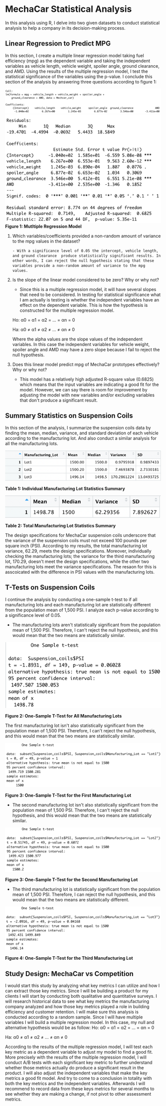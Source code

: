 # MechaCar Statistical Analysis

In this analysis using R, I delve into two given datasets to conduct statistical analysis to help a company in its decision-making process.

## Linear Regression to Predict MPG
In this section, I create a multiple linear regression model taking fuel efficiency (mpg) as the dependent variable and taking the independent variables as vehicle length, vehicle weight, spoiler angle, ground clearance, and AMD. Using the results of the multiple regression model, I test the statistical significance of the variables using the p-value. I conclude this section of the analysis by answering three questions according to figure 1:




![deliverable1](Resources/deliverable1.png)
![deliverable1.](Resources/deliverable1..png)
**Figure 1: Mutltiple Regression Model**




1. Which variables/coefficients provided a non-random amount of variance to the mpg values in the dataset?
		
       - With a significance level of 0.05 the intercept, vehicle length, and ground clearance	produce statistically significant results. In other words, I can reject the null hypothesis stating that these variables provide a non-random amount of variance to the mpg values.

1. Is the slope of the linear model considered to be zero? Why or why not?
	- Since this is a multiple regression model, it will have several slopes that need to be considered. In testing for statistical significance what I am actually is testing is whether the independent variables have an effect on the dependent variable. This is how the hypothesis is constructed for the multiple regression model.	 
	 
	Ho: α0 = α1 = α2 = ... = αn = 0


	Ha: α0 ≠ α1 ≠ α2 ≠ ... ≠ αn ≠ 0
	
	
	Where the alpha values are the slope values of the independent variables. In this case the independent variables for vehicle weight, spoiler angle and AMD may have a zero slope because I fail to reject the null hypothesis. 

1. Does this linear model predict mpg of MechaCar prototypes effectively? Why or why not?


	- This model has a relatively high adjusted R-square value (0.6825) which means that the input variables are indicating a good fit for the model. However, we can say there is room for improvement by adjusting the model with new variables and/or excluding variables that don't produce a significant result.
## Summary Statistics on Suspension Coils 

In this section of the analysis, I summarize the suspension coils data by finding the mean, median, variance, and standard deviation of each vehicle according to the manufacturing lot. And also conduct a similar analysis for all the manufacturing lots.

![lot_summary](Resources/lot_summary.png)

**Table 1: Individual Manufacturing Lot Statistics Summary**



![total_summary](Resources/total_summary.png)

**Table 2: Total Manufacturing Lot Statistics Summary**

The design specifications for MechaCar suspension coils underscore that the variance of the suspension coils must not exceed 100 pounds per square inch (PSI). According to my results, the total manufacturing lot variance, 62.29, meets the design specifications. Moreover, individually checking the manufacturing lots; the variance for the third manufacturing lot, 170.29, doesn't meet the design specifications, while the other two manufacturing lots meet the variance specifications. The resaon for this is asscoicated with the difference in PSI values with the manufacturing lots. 

## T-Tests on Suspension Coils

I continue the analysis by conducting a one-sample t-test to if all manufacturing lots and each manufacturing lot are statistically different from the population mean of 1,500 PSI. I analyze each p-value according to a significance level of 0.05.

* The manufacturing lots aren't statistically significant from the population mean of 1,500 PSI. Therefore, I can't reject the null hypothesis, and this would mean that the two means are statistically similar.

![t.test_total](Resources/t.test_total.png)

**Figure 2: One-Sample T-Test for All Manufacturing Lots**

The first manufacturing lot isn't also statistically significant from the population mean of 1,500 PSI. Therefore, I can't reject the null hypothesis, and this would mean that the two means are statistically similar.

![t.test_lot1](Resources/t.test_lot1.png)

**Figure 3: One-Sample T-Test for the First Manufacturing Lot**

* The second manufacturing lot isn't also statistically significant from the population mean of 1,500 PSI. Therefore, I can't reject the null hypothesis, and this would mean that the two means are statistically similar. 

![t.test_lot2](Resources/t.test_lot2.png)

**Figure 3: One-Sample T-Test for the Second Manufacturing Lot**

* The third manufacturing lot is statistically significant from the population mean of 1,500 PSI. Therefore, I can reject the null hypothesis, and this would mean that the two means are statistically different. 

![t.test_lot3](Resources/t.test_lot3.png)

**Figure 4: One-Sample T-Test for the Third Manufacturing Lot**

## Study Design: MechaCar vs Competition

I would start this study by analyzing what key metrics I can utilize and how I can extract those key metrics. Since I will be building a product for my clients I will start by conducting both qualitative and quantitative surveys. I will research historical data to see what key metrics the manufacturing company analyzed and how those key metrics played a role in building efficiency and customer retention. I will make sure this analysis is conducted according to a random sample. Since I will have multiple variables I will build a multiple regression model. In this case, my null and alternative hypothesis would be as follow:
Ho: α0 = α1 = α2 = ... = αn = 0


Ha: α0 ≠ α1 ≠ α2 ≠ ... ≠ αn ≠ 0


According to the results of the multiple regression model, I will test each key metric as a dependent variable to adjust my model to find a good fit. More precisely with the results of the multiple regression model, I will conduct A/B tests with each significant key metric to further understand whether those metrics actually do produce a significant result in the product. I will also adjust the independent variables that make the key metrics a good fit model. And try to come to a conclusion in totality with both the key metrics and the independent variables. Afterwards I will recommend to record data from these keys metrics for several months to see whether they are making a change, if not pivot to other assessment metrics.

